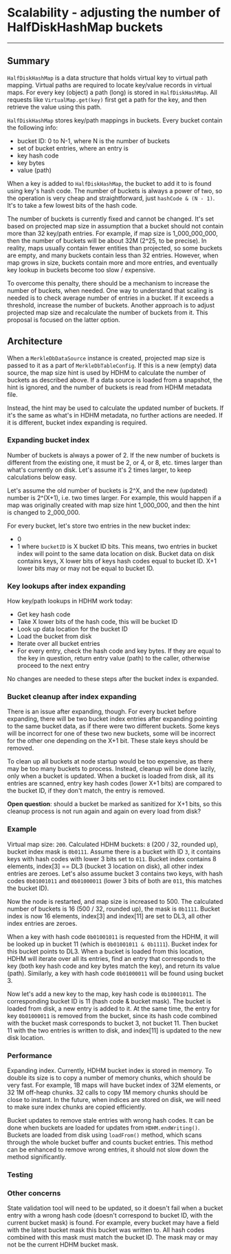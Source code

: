 # Scalability - adjusting the number of HalfDiskHashMap buckets

---

## Summary

`HalfDiskHashMap` is a data structure that holds virtual key to virtual path mapping. Virtual paths
are required to locate key/value records in virtual maps. For every key (object) a path (long) is
stored in `HalfDiskHashMap`. All requests like `VirtualMap.get(key)` first get a path for the key,
and then retrieve the value using this path.

`HalfDiskHashMap` stores key/path mappings in buckets. Every bucket contain the following info:
* bucket ID: 0 to N-1, where N is the number of buckets
* set of bucket entries, where an entry is
* key hash code
* key bytes
* value (path)

When a key is added to `HalfDiskHashMap`, the bucket to add it to is found using key's hash code.
The number of buckets is always a power of two, so the operation is very cheap and straightforward,
just `hashCode & (N - 1)`. It's to take a few lowest bits of the hash code.

The number of buckets is currently fixed and cannot be changed. It's set based on projected map
size in assumption that a bucket should not contain more than 32 key/path entries. For example,
if map size is 1_000_000_000, then the number of buckets will be about 32M (2^25, to be precise).
In reality, maps usually contain fewer entities than projected, so some buckets are empty, and
many buckets contain less than 32 entries. However, when map grows in size, buckets contain more
and more entries, and eventually key lookup in buckets become too slow / expensive.

To overcome this penalty, there should be a mechanism to increase the number of buckets, when
needed. One way to understand that scaling is needed is to check average number of entries in a
bucket. If it exceeds a threshold, increase the number of buckets. Another approach is to adjust
projected map size and recalculate the number of buckets from it. This proposal is focused on
the latter option.

## Architecture

When a `MerkleDbDataSource` instance is created, projected map size is passed to it as a part of
`MerkleDbTableConfig`. If this is a new (empty) data source, the map size hint is used by HDHM
to calculate the number of buckets as described above. If a data source is loaded from a snapshot,
the hint is ignored, and the number of buckets is read from HDHM metadata file.

Instead, the hint may be used to calculate the updated number of buckets. If it's the same as
what's in HDHM metadata, no further actions are needed. If it is different, bucket index expanding
is required.

### Expanding bucket index

Number of buckets is always a power of 2. If the new number of buckets is different from the
existing one, it must be 2, or 4, or 8, etc. times larger than what's currently on disk. Let's
assume it's 2 times larger, to keep calculations below easy.

Let's assume the old number of buckets is 2^X, and the new (updated) number is 2^(X+1), i.e.
two times larger. For example, this would happen if a map was originally created with map size
hint 1_000_000, and then the hint is changed to 2_000_000.

For every bucket, let's store two entries in the new bucket index:
* 0<bucketID>
* 1<bucketID>
where `bucketID` is X bucket ID bits. This means, two entries in bucket index will point to the
same data location on disk. Bucket data on disk contains keys, X lower bits of keys hash codes
equal to bucket ID. X+1 lower bits may or may not be equal to bucket ID.

### Key lookups after index expanding

How key/path lookups in HDHM work today:
* Get key hash code
* Take X lower bits of the hash code, this will be bucket ID
* Look up data location for the bucket ID
* Load the bucket from disk
* Iterate over all bucket entries
* For every entry, check the hash code and key bytes. If they are equal to the key in question,
return entry value (path) to the caller, otherwise proceed to the next entry

No changes are needed to these steps after the bucket index is expanded.

### Bucket cleanup after index expanding

There is an issue after expanding, though. For every bucket before expanding, there will be two
bucket index entries after expanding pointing to the same bucket data, as if there were two
different buckets. Some keys will be incorrect for one of these two new buckets, some will be
incorrect for the other one depending on the X+1 bit. These stale keys should be removed.

To clean up all buckets at node startup would be too expensive, as there may be too many buckets
to process. Instead, cleanup will be done lazily, only when a bucket is updated. When a bucket is
loaded from disk, all its entries are scanned, entry key hash codes (lower X+1 bits) are compared
to the bucket ID, if they don't match, the entry is removed.

**Open question**: should a bucket be marked as sanitized for X+1 bits, so this cleanup process is
not run again and again on every load from disk?

### Example

Virtual map size: `200`. Calculated HDHM buckets: `8` (200 / 32, rounded up), bucket index mask is
`0b0111`. Assume there is a bucket with ID `3`, it contains keys with hash codes with lower 3 bits
set to `011`. Bucket index contains 8 elements, index[3] == DL3 (bucket 3 location on disk), all
other index entries are zeroes. Let's also assume bucket 3 contains two keys, with hash codes
`0b01001011` and `0b01000011` (lower 3 bits of both are `011`, this matches the bucket ID).

Now the node is restarted, and map size is increased to 500. The calculated number of buckets is 16
(500 / 32, rounded up), the mask is `0b1111`. Bucket index is now 16 elements, index[3] and index[11]
are set to DL3, all other index entries are zeroes.

When a key with hash code `0b01001011` is requested from the HDHM, it will be looked up in bucket
11 (which is `0b01001011 & 0b1111`). Bucket index for this bucket points to DL3. When a bucket is
loaded from this location, HDHM will iterate over all its entries, find an entry that corresponds
to the key (both key hash code and key bytes match the key), and return its value (path). Similarly,
a key with hash code `0b01000011` will be found using bucket 3.

Now let's add a new key to the map, key hash code is `0b10001011`. The corresponding bucket ID is
11 (hash code & bucket mask). The bucket is loaded from disk, a new entry is added to it. At the
same time, the entry for key `0b01000011` is removed from the bucket, since its hash code combined
with the bucket mask corresponds to bucket 3, not bucket 11. Then bucket 11 with the two entries
is written to disk, and index[11] is updated to the new disk location.

### Performance

Expanding index. Currently, HDHM bucket index is stored in memory. To double its size is to copy
a number of memory chunks, which should be very fast. For example, 1B maps will have bucket index
of 32M elements, or 32 1M off-heap chunks. 32 calls to copy 1M memory chunks should be close to
instant. In the future, when indices are stored on disk, we will need to make sure index chunks
are copied efficiently.

Bucket updates to remove stale entries with wrong hash codes. It can be done when buckets are
loaded for updates from `HDHM.endWriting()`. Buckets are loaded from disk using `loadFrom()`
method, which scans through the whole bucket buffer and counts bucket entries. This method can
be enhanced to remove wrong entries, it should not slow down the method significantly.

### Testing

### Other concerns

State validation tool will need to be updated, so it doesn't fail when a bucket entry with a
wrong hash code (doesn't correspond to bucket ID, with the current bucket mask) is found. For
example, every bucket may have a field with the latest bucket mask this bucket was written to.
All hash codes combined with this mask must match the bucket ID. The mask may or may not be
the current HDHM bucket mask.
